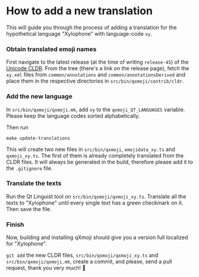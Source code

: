 # How to add a new translation

This will guide you through the process of adding a translation for the
hypothetical language "Xylophone" with language-code `xy`.

### Obtain translated emoji names

First navigate to the latest release (at the time of writing `release-45`)
of the [Unicode CLDR](https://github.com/unicode-org/cldr). From the tree
(there's a link on the release page), fetch the `xy.xml` files from
`common/annotations` and `common/annotationsDerived` and place them in the
respective directories in `src/bin/qxmoji/contrib/cldr`.

### Add the new language

In `src/bin/qxmoji/qxmoji.mk`, add `xy` to the `qxmoji_QT_LANGUAGES` variable.
Please keep the language codes sorted alphabetically.

Then run

    make update-translations

This will create two new files in `src/bin/qxmoji`, `emojidata_xy.ts` and
`qxmoji_xy.ts`. The first of them is already completely translated from the
CLDR files. It will always be generated in the build, therefore please add it
to the `.gitignore` file.

### Translate the texts

Run the Qt Linguist tool on `src/bin/qxmoji/qxmoji_xy.ts`. Translate all the
texts to "Xylophone" until every single text has a green checkmark on it.
Then save the file.

### Finish

Now, building and installing qXmoji should give you a version full localized
for "Xylophone".

`git add` the new CLDR files, `src/bin/qxmoji/qxmoji_xy.ts` and
`src/bin/qxmoji/qxmoji.mk`, create a commit, and please, send a pull request,
thank you very much! 🤩

